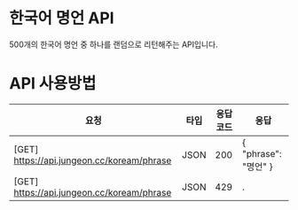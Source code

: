 # 한국어 명언 API
500개의 한국어 명언 중 하나를 랜덤으로 리턴해주는 API입니다. 

# API 사용방법

|요청|타입|응답코드|응답
|------|----|---|---------------|
|[GET] https://api.jungeon.cc/koream/phrase |JSON|200|{ "phrase": "명언" }|
|[GET] https://api.jungeon.cc/koream/phrase |JSON|429|.|
